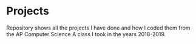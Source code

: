 # Projects
Repository shows all the projects I have done and how I coded them
from the AP Computer Science A class I took in the years
2018-2019.
